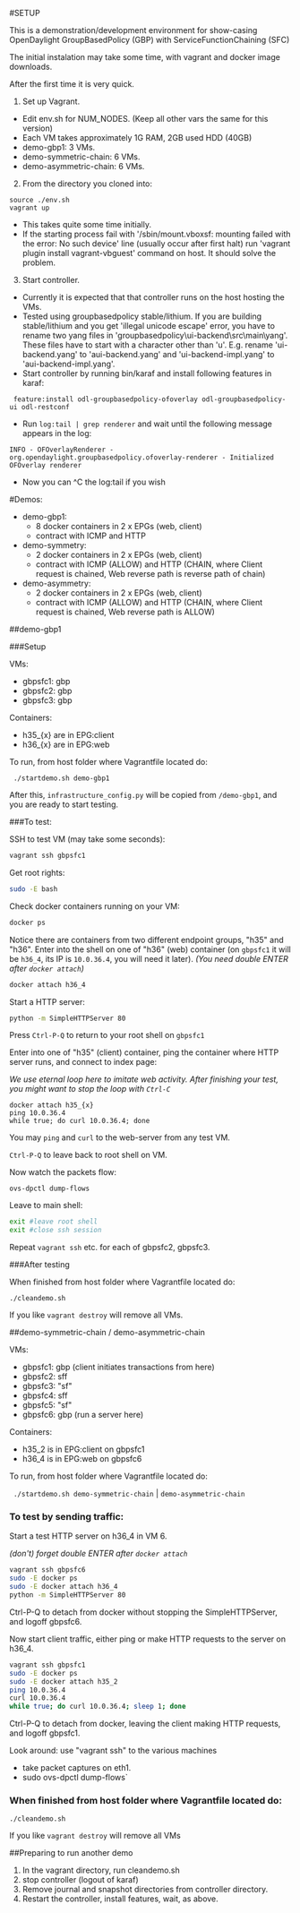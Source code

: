#SETUP

This is a demonstration/development environment for show-casing OpenDaylight GroupBasedPolicy (GBP) with ServiceFunctionChaining (SFC)

The initial instalation may take some time, with vagrant and docker image downloads. 

After the first time it is very quick.

1. Set up Vagrant. 
  * Edit env.sh for NUM_NODES. (Keep all other vars the same for this version)
  * Each VM takes approximately 1G RAM, 2GB used HDD (40GB)
  * demo-gbp1: 3 VMs.
  * demo-symmetric-chain: 6 VMs.
  * demo-asymmetric-chain: 6 VMs.
2. From the directory you cloned into:
```
source ./env.sh
vagrant up
```
  * This takes quite some time initially.
  * If the starting process fail with '/sbin/mount.vboxsf: mounting failed with the error: No such device' line
    (usually occur after first halt) run 'vagrant plugin install vagrant-vbguest' command on host. It should solve the problem.

3. Start controller.
  * Currently it is expected that that controller runs on the host hosting the VMs.
  * Tested using groupbasedpolicy stable/lithium.
		If you are building stable/lithium and you get 'illegal unicode escape' error, 
		you have to rename two yang files in 'groupbasedpolicy\ui-backend\src\main\yang'. 
		These files have to start with a character other than 'u'. 
		E.g. rename 'ui-backend.yang' to 'aui-backend.yang' and 'ui-backend-impl.yang' to 'aui-backend-impl.yang'.
  * Start controller by running bin/karaf and install following features in karaf:

```
 feature:install odl-groupbasedpolicy-ofoverlay odl-groupbasedpolicy-ui odl-restconf
```

  * Run `log:tail | grep renderer` and wait until the following message appears in the log:
```
INFO - OFOverlayRenderer - org.opendaylight.groupbasedpolicy.ofoverlay-renderer - Initialized OFOverlay renderer
```
  * Now you can ^C the log:tail if you wish

#Demos:
* demo-gbp1: 
  * 8 docker containers in 2 x EPGs (web, client)
  * contract with ICMP and HTTP
* demo-symmetry:
  * 2 docker containers in 2 x EPGs (web, client)
  * contract with ICMP (ALLOW) and HTTP (CHAIN, where Client request is chained, Web reverse path is reverse path of chain)
* demo-asymmetry:
  * 2 docker containers in 2 x EPGs (web, client)
  * contract with ICMP (ALLOW) and HTTP (CHAIN, where Client request is chained, Web reverse path is ALLOW)

##demo-gbp1

###Setup

VMs:
* gbpsfc1: gbp
* gbpsfc2: gbp
* gbpsfc3: gbp

Containers:
* h35_{x} are in EPG:client
* h36_{x} are in EPG:web

To run, from host folder where Vagrantfile located do:

` ./startdemo.sh demo-gbp1`

After this, `infrastructure_config.py` will be copied from `/demo-gbp1`, and you are ready to start testing.
 
###To test:

SSH to test VM (may take some seconds):
```bash
vagrant ssh gbpsfc1
```

Get root rights:
```bash
sudo -E bash
```

Check docker containers running on your VM:
```bash
docker ps
```

Notice there are containers from two different endpoint groups, "h35" and "h36".
Enter into the shell on one of "h36" (web) container (on `gbpsfc1` it will be `h36_4`, its IP is `10.0.36.4`, 
you will need it later).
*(You need double ENTER after `docker attach`)*
```bash
docker attach h36_4
```

Start a HTTP server:
```bash
python -m SimpleHTTPServer 80
```

Press `Ctrl-P-Q` to return to your root shell on `gbpsfc1`

Enter into one of "h35" (client) container, 
ping the container where HTTP server runs, 
and connect to index page:

*We use eternal loop here to imitate web activity. 
After finishing your test, you might want to stop the loop with `Ctrl-C`*
```
docker attach h35_{x}
ping 10.0.36.4
while true; do curl 10.0.36.4; done
```

You may `ping` and `curl` to the web-server from any test VM.

`Ctrl-P-Q` to leave back to root shell on VM.

Now watch the packets flow:
```
ovs-dpctl dump-flows
```

Leave to main shell:
```bash
exit #leave root shell
exit #close ssh session
```
Repeat `vagrant ssh` etc. for each of gbpsfc2, gbpsfc3.

###After testing

When finished from host folder where Vagrantfile located do:

`./cleandemo.sh`

If you like `vagrant destroy` will remove all VMs.

##demo-symmetric-chain / demo-asymmetric-chain

VMs:
* gbpsfc1: gbp (client initiates transactions from here)
* gbpsfc2: sff
* gbpsfc3: "sf"
* gbpsfc4: sff
* gbpsfc5: "sf"
* gbpsfc6: gbp (run a server here)

Containers:
* h35_2 is in EPG:client on gbpsfc1
* h36_4 is in EPG:web on gbpsfc6

To run, from host folder where Vagrantfile located do:

` ./startdemo.sh demo-symmetric-chain` | `demo-asymmetric-chain`

### To test by sending traffic:
Start a test HTTP server on h36_4 in VM 6.

*(don't) forget double ENTER after `docker attach`*
```bash
vagrant ssh gbpsfc6
sudo -E docker ps
sudo -E docker attach h36_4
python -m SimpleHTTPServer 80
```

Ctrl-P-Q to detach from docker without stopping the SimpleHTTPServer, and logoff gbpsfc6.

Now start client traffic, either ping or make HTTP requests to the server on h36_4.

```bash
vagrant ssh gbpsfc1
sudo -E docker ps
sudo -E docker attach h35_2
ping 10.0.36.4
curl 10.0.36.4
while true; do curl 10.0.36.4; sleep 1; done
```

Ctrl-P-Q to detach from docker, leaving the client making HTTP requests, and logoff gbpsfc1.


Look around: use "vagrant ssh" to the various machines 
 * take packet captures on eth1.
 * sudo ovs-dpctl dump-flows`

### When finished from host folder where Vagrantfile located do:

`./cleandemo.sh`

If you like `vagrant destroy` will remove all VMs

##Preparing to run another demo
1. In the vagrant directory, run cleandemo.sh
2. stop controller (logout of karaf)
3. Remove journal and snapshot directories from controller directory.
4. Restart the controller, install features, wait, as above.




